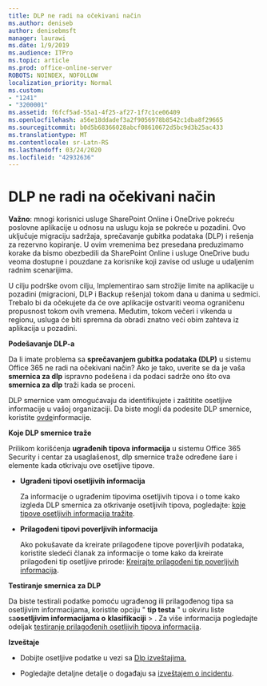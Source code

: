 ```yaml
---
title: DLP ne radi na očekivani način
ms.author: deniseb
author: denisebmsft
manager: laurawi
ms.date: 1/9/2019
ms.audience: ITPro
ms.topic: article
ms.prod: office-online-server
ROBOTS: NOINDEX, NOFOLLOW
localization_priority: Normal
ms.custom:
- "1241"
- "3200001"
ms.assetid: f6fcf5ad-55a1-4f25-af27-1f7c1ce06409
ms.openlocfilehash: a56e18ddadef3a2f9056978b8542c1dba8f29665
ms.sourcegitcommit: b0d5b68366028abcf08610672d5bc9d3b25ac433
ms.translationtype: MT
ms.contentlocale: sr-Latn-RS
ms.lasthandoff: 03/24/2020
ms.locfileid: "42932636"
---
```

# <a name="dlp-not-working-as-expected"></a>DLP ne radi na očekivani način

**Važno**: mnogi korisnici usluge SharePoint Online i OneDrive pokreću poslovne aplikacije u odnosu na uslugu koja se pokreće u pozadini. Ovo uključuje migraciju sadržaja, sprečavanje gubitka podataka (DLP) i rešenja za rezervno kopiranje. U ovim vremenima bez presedana preduzimamo korake da bismo obezbedili da SharePoint Online i usluge OneDrive budu veoma dostupne i pouzdane za korisnike koji zavise od usluge u udaljenim radnim scenarijima.

U cilju podrške ovom cilju, Implementirao sam strožije limite na aplikacije u pozadini (migracioni, DLP i Backup rešenja) tokom dana u danima u sedmici. Trebalo bi da očekujete da će ove aplikacije ostvariti veoma ograničenu propusnost tokom ovih vremena. Međutim, tokom večeri i vikenda u regionu, usluga će biti spremna da obradi znatno veći obim zahteva iz aplikacija u pozadini.

 **Podešavanje DLP-a**

Da li imate problema sa **sprečavanjem gubitka podataka (DLP)** u sistemu Office 365 ne radi na očekivani način? Ako je tako, uverite se da je vaša **smernica za dlp** ispravno podešena i da podaci sadrže ono što ova **smernica za dlp** traži kada se proceni.
  
DLP smernice vam omogućavaju da identifikujete i zaštitite osetljive informacije u vašoj organizaciji. Da biste mogli da podesite DLP smernice, koristite [ovde](https://docs.microsoft.com/office365/securitycompliance/prevent-data-loss#set-up-dlp)informacije.
  
 **Koje DLP smernice traže**
  
Prilikom korišćenja **ugrađenih tipova informacija** u sistemu Office 365 Security i centar za usaglašenost, dlp smernice traže određene šare i elemente kada otkrivaju ove osetljive tipove.
  
- **Ugrađeni tipovi osetljivih informacija**

    Za informacije o ugrađenim tipovima osetljivih tipova i o tome kako izgleda DLP smernica za otkrivanje osetljivih tipova, pogledajte: [koje tipove osetljivih informacija tražite](https://docs.microsoft.com/office365/securitycompliance/what-the-sensitive-information-types-look-for).

- **Prilagođeni tipovi poverljivih informacija**

    Ako pokušavate da kreirate prilagođene tipove poverljivih podataka, koristite sledeći članak za informacije o tome kako da kreirate prilagođeni tip osetljive prirode: [Kreirajte prilagođeni tip poverljivih informacija](https://docs.microsoft.com/office365/securitycompliance/create-a-custom-sensitive-information-type).

**Testiranje smernica za DLP**

Da biste testirali podatke pomoću ugrađenog ili prilagođenog tipa sa osetljivim informacijama, koristite opciju " **tip testa** " u okviru liste sa**osetljivim informacijama o** **klasifikaciji** > . Za više informacija pogledajte odeljak [testiranje prilagođenih osetljivih tipova informacija](https://docs.microsoft.com/office365/securitycompliance/create-a-custom-sensitive-information-type#test-custom-sensitive-information-types-in-the-security--compliance-center).

 **Izveštaje**
  
- Dobijte osetljive podatke u vezi sa [Dlp izveštajima.](https://docs.microsoft.com/office365/securitycompliance/data-loss-prevention-policies#dlp-reports)

- Pogledajte detaljne detalje o događaju sa [izveštajem o incidentu](https://docs.microsoft.com/office365/securitycompliance/data-loss-prevention-policies#incident-reports).
